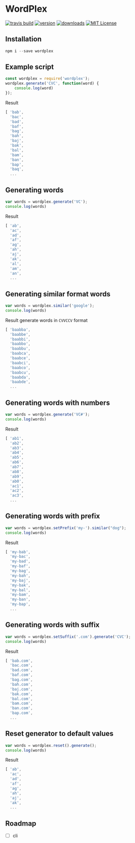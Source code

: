 # WordPlex

[![travis build](https://img.shields.io/travis/fordnox/wordplex.svg?style=flat-square)](https://travis-ci.org/fordnox/wordplex)
[![version](https://img.shields.io/npm/v/wordplex.svg?style=flat-square)](https://www.npmjs.com/package/wordplex)
[![downloads](https://img.shields.io/npm/dm/wordplex.svg?style=flat-square)](https://npm-stat.com/charts.html?package=wordplex&from=2019-11-01)
[![MIT License](https://img.shields.io/npm/l/wordplex.svg?style=flat-square)](http://opensource.org/licenses/MIT)

## Installation

```js
npm i --save wordplex
```


## Example script

```js
const wordplex = require('wordplex');
wordplex.generate('CVC', function(word) {
    console.log(word)
});

```

Result

```js
[ 'bab',
  'bac',
  'bad',
  'baf',
  'bag',
  'bah',
  'baj',
  'bak',
  'bal',
  'bam',
  'ban',
  'bap',
  'baq',
  ...
```

## Generating words

```js
var words = wordplex.generate('VC');
console.log(words)
```

Result

```js
[ 'ab',
  'ac',
  'ad',
  'af',
  'ag',
  'ah',
  'aj',
  'ak',
  'al',
  'am',
  'an',
  ...
```

## Generating similar format words

```js
var words = wordplex.similar('google');
console.log(words)
```

Result generate words in `CVVCCV` format


```js
[ 'baabba',
  'baabbe',
  'baabbi',
  'baabbo',
  'baabbu',
  'baabca',
  'baabce',
  'baabci',
  'baabco',
  'baabcu',
  'baabda',
  'baabde',
  ...
```

## Generating words with numbers

```js
var words = wordplex.generate('VC#');
console.log(words)
```

Result

```js
[ 'ab1',
  'ab2',
  'ab3',
  'ab4',
  'ab5',
  'ab6',
  'ab7',
  'ab8',
  'ab9',
  'ab0',
  'ac1',
  'ac2',
  'ac3',
  ...
```

## Generating words with prefix

```js
var words = wordplex.setPrefix('my-').similar("dog");
console.log(words)
```

Result

```js
[ 'my-bab',
  'my-bac',
  'my-bad',
  'my-baf',
  'my-bag',
  'my-bah',
  'my-baj',
  'my-bak',
  'my-bal',
  'my-bam',
  'my-ban',
  'my-bap',
  ...
```

## Generating words with suffix

```js
var words = wordplex.setSuffix('.com').generate('CVC');
console.log(words)
```

Result

```js
[ 'bab.com',
  'bac.com',
  'bad.com',
  'baf.com',
  'bag.com',
  'bah.com',
  'baj.com',
  'bak.com',
  'bal.com',
  'bam.com',
  'ban.com',
  'bap.com',
  ...
```
  
## Reset generator to default values

```js
var words = wordplex.reset().generate();
console.log(words)
```

Result

```js
[ 'ab',
  'ac',
  'ad',
  'af',
  'ag',
  'ah',
  'aj',
  'ak',
  ...
```
  
## Roadmap

* [ ] cli